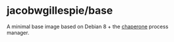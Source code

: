 # jacobwgillespie/base

A minimal base image based on Debian 8 + the [chaperone](https://github.com/garywiz/chaperone) process manager. 
